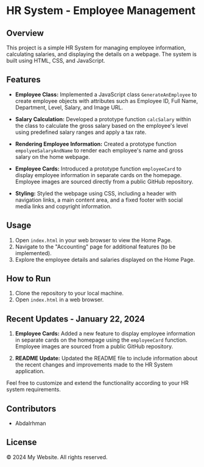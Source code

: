 # HR System - Employee Management

## Overview

This project is a simple HR System for managing employee information, calculating salaries, and displaying the details on a webpage. The system is built using HTML, CSS, and JavaScript.

## Features

- **Employee Class:** Implemented a JavaScript class `GenerateAnEmployee` to create employee objects with attributes such as Employee ID, Full Name, Department, Level, Salary, and Image URL.

- **Salary Calculation:** Developed a prototype function `calcSalary` within the class to calculate the gross salary based on the employee's level using predefined salary ranges and apply a tax rate.

- **Rendering Employee Information:** Created a prototype function `empolyeeSalaryAndName` to render each employee's name and gross salary on the home webpage.

- **Employee Cards:** Introduced a prototype function `employeeCard` to display employee information in separate cards on the homepage. Employee images are sourced directly from a public GitHub repository.

- **Styling:** Styled the webpage using CSS, including a header with navigation links, a main content area, and a fixed footer with social media links and copyright information.

## Usage

1. Open `index.html` in your web browser to view the Home Page.
2. Navigate to the "Accounting" page for additional features (to be implemented).
3. Explore the employee details and salaries displayed on the Home Page.

## How to Run

1. Clone the repository to your local machine.
2. Open `index.html` in a web browser.

## Recent Updates - January 22, 2024

1. **Employee Cards:** Added a new feature to display employee information in separate cards on the homepage using the `employeeCard` function. Employee images are sourced from a public GitHub repository.

2. **README Update:** Updated the README file to include information about the recent changes and improvements made to the HR System application.

Feel free to customize and extend the functionality according to your HR system requirements.

## Contributors

- Abdalrhman

## License

© 2024 My Website. All rights reserved.
